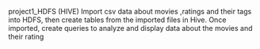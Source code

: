 project1_HDFS (HIVE)
Import csv data about movies ,ratings and their tags into HDFS, then create tables from the imported files in Hive. 
Once imported, create queries to analyze and display data about the movies and their rating
